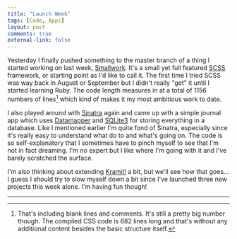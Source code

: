 ```yaml
---
title: "Launch Week" 
tags: [Code, Apps]
layout: post
comments: true
external-link: false
---
```


Yesterday I finally pushed something to the master branch of a thing I started working on last week, [Smallwork](# "Smallwork"). It's a small yet full featured [SCSS](http://sass-lang.com/ "SCSS") framework, or starting point as I'd like to call it. The first time I tried SCSS was way back in August or September but I didn't really "get" it until I started learning Ruby. The code length measures in at a total of 1156 numbers of lines[^20130112-1] which kind of makes it my most ambitious work to date.

I also played around with [Sinatra](http://www.sinatrarb.com/ "Sinatra") again and came up with a simple journal app which uses [Datamapper](http://datamapper.org/ "Datamapper") and [SQLite3](http://www.sqlite.org/ "SQLite 3") for storing everything in a database. Like I mentioned earlier I'm quite fond of Sinatra, especially since it's really easy to understand what do to and what's going on. The code is so self-explanatory that I sometimes have to pinch myself to see that I'm not in fact dreaming. I'm no expert but I like where I'm going with it and I've barely scratched the surface.

I'm also thinking about extending [Kramit!](http://kramit.ellengummesson.com/ "Kramit!") a bit, but we'll see how that goes... I guess I should try to slow myself down a bit since I've launched three new projects this week alone. I'm having fun though!

---

[^20130112-1]: That's including blank lines and comments. It's still a pretty big number though. The compiled CSS code is 682 lines long and that's without any additional content besides the basic structure itself.
